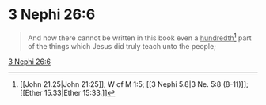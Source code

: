 # 3 Nephi 26:6

> And now there cannot be written in this book even a <u>hundredth</u>[^a] part of the things which Jesus did truly teach unto the people;

[3 Nephi 26:6](https://www.churchofjesuschrist.org/study/scriptures/bofm/3-ne/26?lang=eng&id=p6#p6)


[^a]: [[John 21.25|John 21:25]]; W of M 1:5; [[3 Nephi 5.8|3 Ne. 5:8 (8-11)]]; [[Ether 15.33|Ether 15:33.]]
